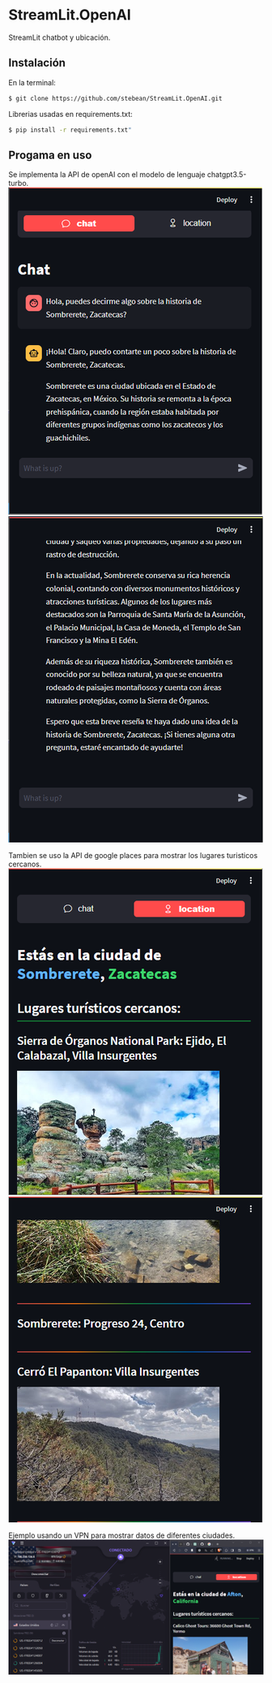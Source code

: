 # StreamLit.OpenAI

StreamLit chatbot y ubicación.

## Instalación

En la terminal:

```bash
$ git clone https://github.com/stebean/StreamLit.OpenAI.git
```

Librerias usadas en requirements.txt:
```bash
$ pip install -r requirements.txt"
```

## Progama en uso

Se implementa la API de openAI con el modelo de lenguaje chatgpt3.5-turbo.
<img src="img/chat1.png"></img>
<img src="img/chat2.png"></img>

Tambien se uso la API de google places para mostrar los lugares turisticos cercanos.
<img src="img/location1.png"></img>
<img src="img/location2.png"></img>

Ejemplo usando un VPN para mostrar datos de diferentes ciudades.
<img src="img/exampleUS.png"></img>

